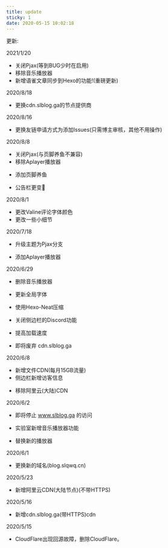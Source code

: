 ```yaml
---
title: update
sticky: 1
date: 2020-05-15 10:02:18
---
```

更新:

2021/1/20

- 关闭Pjax(等到BUG少时在启用)
- 移除音乐播放器
- 新增语雀文章同步到Hexo的功能!(重磅更新)

2020/8/18

- 更换cdn.slblog.ga的节点提供商

2020/8/16

+ 更换友链申请方式为添加Issues(只需博主审核，其他不用操作)

2020/8/8

- 关闭Pjax(与页脚养鱼不兼容)
- 移除Aplayer播放器

+ 添加页脚养鱼

+ 公告栏更变🤭

2020/8/1

+ 更改Valine评论字体颜色
+ 更改一些小细节

2020/7/18

+ 升级主题为Pjax分支

+ 添加Aplayer播放器

2020/6/29

- 删除音乐播放器

+ 更新全局字体

+ 使用Hexo-Neat压缩

- 关闭侧边栏的Discord功能

+ 提高加载速度

- 即将废弃 cdn.slblog.ga

2020/6/8

+ 新增文件CDN(每月15GB流量)
+ 侧边栏新增访客信息

- 移除阿里云(大陆)CDN

2020/6/2

- 即将停止 www.slblog.ga 的访问	

+ 实验室新增音乐播放器功能

+ 替换新的播放器

2020/6/1

+ 更换新的域名(blog.slqwq.cn)

2020/5/23

+ 新增阿里云CDN(大陆节点)(不带HTTPS)

2020/5/16

+ 新增cdn.slblog.ga(带HTTPS)cdn

2020/5/15

- CloudFlare出现回源故障，删除CloudFlare。